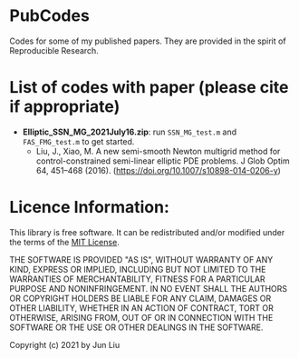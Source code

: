 # PubCodes
Codes for some of my published papers. They are provided in the spirit of Reproducible Research.

# List of codes with paper (please cite if appropriate)
- **Elliptic_SSN_MG_2021July16.zip**: run `SSN_MG_test.m` and `FAS_FMG_test.m` to get started.
  - Liu, J., Xiao, M. A new semi-smooth Newton multigrid method for control-constrained semi-linear elliptic PDE problems. J Glob Optim 64, 451–468 (2016). (https://doi.org/10.1007/s10898-014-0206-y) 


# Licence Information: 

This library is free software. 
It can be redistributed and/or modified under the terms of the [MIT License](https://opensource.org/licenses/MIT).

THE SOFTWARE IS PROVIDED "AS IS", WITHOUT WARRANTY OF ANY KIND, EXPRESS OR IMPLIED, 
INCLUDING BUT NOT LIMITED TO THE WARRANTIES OF MERCHANTABILITY, FITNESS FOR A PARTICULAR PURPOSE AND NONINFRINGEMENT. 
IN NO EVENT SHALL THE AUTHORS OR COPYRIGHT HOLDERS BE LIABLE FOR ANY CLAIM, DAMAGES OR OTHER LIABILITY, 
WHETHER IN AN ACTION OF CONTRACT, TORT OR OTHERWISE, ARISING FROM, OUT OF OR IN CONNECTION WITH THE SOFTWARE 
OR THE USE OR OTHER DEALINGS IN THE SOFTWARE.

Copyright (c) 2021 by Jun Liu
